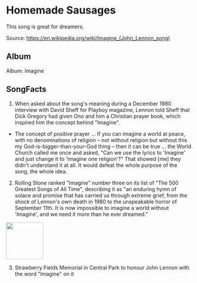 # Homemade Sausages

This song is great for dreamers.

Source: https://en.wikipedia.org/wiki/Imagine_(John_Lennon_song)

## Album

Album: Imagine

## SongFacts

1. When asked about the song's meaning during a December 1980 interview with David Sheff for Playboy magazine, Lennon told Sheff that Dick Gregory had given Ono and him a Christian prayer book, which inspired him the concept behind "Imagine".
- The concept of positive prayer ... If you can imagine a world at peace, with no denominations of religion – not without religion but without this my God-is-bigger-than-your-God thing – then it can be true ... the World Church called me once and asked, "Can we use the lyrics to 'Imagine' and just change it to 'Imagine one religion'?" That showed [me] they didn't understand it at all. It would defeat the whole purpose of the song, the whole idea.

2. Rolling Stone ranked "Imagine" number three on its list of "The 500 Greatest Songs of All Time", describing it as "an enduring hymn of solace and promise that has carried us through extreme grief, from the shock of Lennon's own death in 1980 to the unspeakable horror of September 11th. It is now impossible to imagine a world without 'Imagine', and we need it more than he ever dreamed."

<img src="https://upload.wikimedia.org/wikipedia/commons/thumb/2/24/2963-Central_Park-Strawberry_Fields.JPG/220px-2963-Central_Park-Strawberry_Fields.JPG" height="100" width="100" />

3. Strawberry Fields Memorial in Central Park to honour John Lennon with the word "Imagine" on it